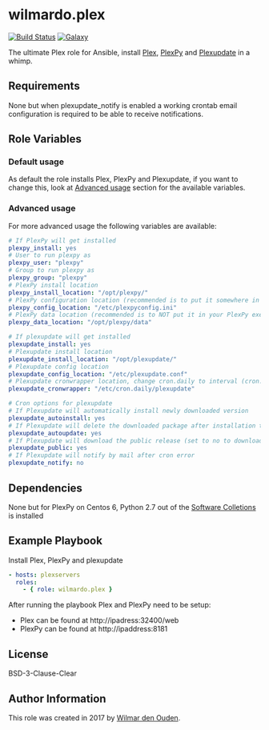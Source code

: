 # wilmardo.plex

[![Build Status](https://travis-ci.org/wilmardo/ansible-role-plex.svg?branch=master)](https://travis-ci.org/wilmardo/ansible-role-plex)
[![Galaxy](https://img.shields.io/badge/galaxy-wilmardo.plex-blue.svg)](https://galaxy.ansible.com/wilmardo/plex/)

The ultimate Plex role for Ansible, install [Plex](https://www.plex.tv/), [PlexPy](https://github.com/JonnyWong16/plexpy) and [Plexupdate](https://github.com/mrworf/plexupdate) in a whimp.

## Requirements

None but when plexupdate_notify is enabled a working crontab email configuration is required to be able to receive notifications.

## Role Variables

### Default usage

As default the role installs Plex, PlexPy and Plexupdate, if you want to change this, look at [Advanced usage](#advanced-usage) section for the available variables.

### Advanced usage

For more advanced usage the following variables are available:
```yaml
# If PlexPy will get installed
plexpy_install: yes
# User to run plexpy as
plexpy_user: "plexpy"
# Group to run plexpy as
plexpy_group: "plexpy"
# PlexPy install location
plexpy_install_location: "/opt/plexpy/"
# PlexPy configuration location (recommended is to put it somewhere in /etc)
plexpy_config_location: "/etc/plexpyconfig.ini"
# PlexPy data location (recommended is to NOT put it in your PlexPy exec dir)
plexpy_data_location: "/opt/plexpy/data"

# If plexupdate will get installed
plexupdate_install: yes
# Plexupdate install location
plexupdate_install_location: "/opt/plexupdate/"
# Plexupdate config location
plexupdate_config_location: "/etc/plexupdate.conf"
# Plexupdate cronwrapper location, change cron.daily to interval (cron.hourly, cron.daily, cron.weekly, cron.monthly)
plexupdate_cronwrapper: "/etc/cron.daily/plexupdate"

# Cron options for plexupdate
# If Plexupdate will automatically install newly downloaded version
plexupdate_autoinstall: yes
# If Plexupdate will delete the downloaded package after installation to conserve disk space
plexupdate_autoupdate: yes
# If Plexupdate will download the public release (set to no to download PlexPass releases)
plexupdate_public: yes
# If Plexupdate will notify by mail after cron error
plexupdate_notify: no
```

## Dependencies

None but for PlexPy on Centos 6, Python 2.7 out of the [Software Colletions](https://www.softwarecollections.org/en/scls/rhscl/python27/) is installed

## Example Playbook

Install Plex, PlexPy and plexupdate
```yaml
- hosts: plexservers
  roles:
    - { role: wilmardo.plex }
```

After running the playbook Plex and PlexPy need to be setup:
- Plex can be found at http://ipadress:32400/web
- PlexPy can be found at http://ipaddress:8181

## License

BSD-3-Clause-Clear

## Author Information

This role was created in 2017 by [Wilmar den Ouden](https://wilmardenouden.nl).